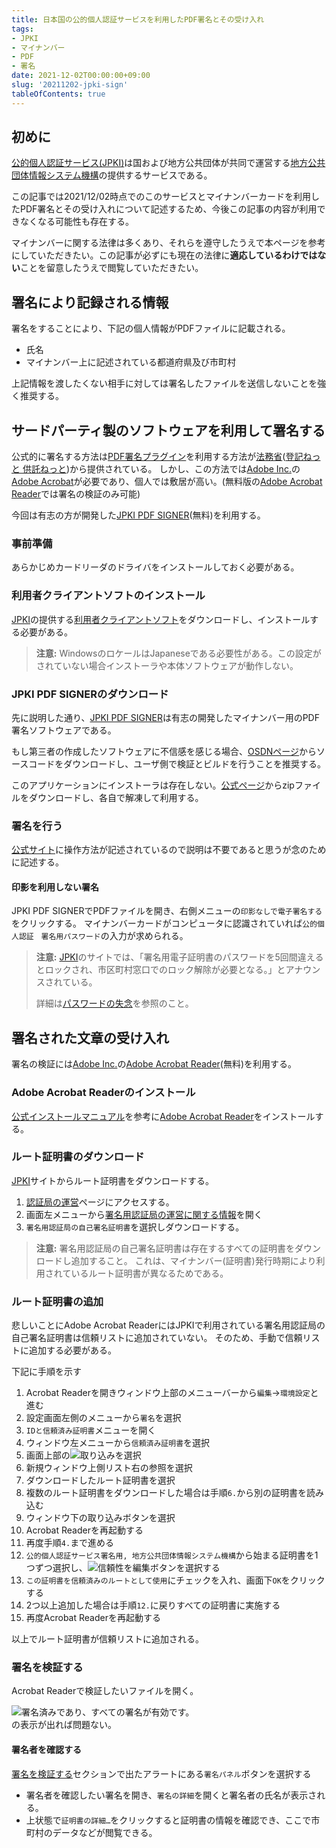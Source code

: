 ```yaml
---
title: 日本国の公的個人認証サービスを利用したPDF署名とその受け入れ
tags: 
- JPKI
- マイナンバー
- PDF
- 署名
date: 2021-12-02T00:00:00+09:00
slug: '20211202-jpki-sign'
tableOfContents: true
---
```


[JPKI]: https://www.jpki.go.jp
[Adobe Acrobat Reader]: https://www.adobe.com/acrobat/pdf-reader.html
[Adobe Inc.]: https://www.adobe.com/
[JPKI PDF SIGNER]: https://jpki.osdn.jp/

## 初めに
[公的個人認証サービス(JPKI)][JPKI]は国および地方公共団体が共同で運営する[地方公共団体情報システム機構](https://www.j-lis.go.jp/)の提供するサービスである。

この記事では2021/12/02時点でのこのサービスとマイナンバーカードを利用したPDF署名とその受け入れについて記述するため、今後この記事の内容が利用できなくなる可能性も存在する。

マイナンバーに関する法律は多くあり、それらを遵守したうえで本ページを参考にしていただきたい。この記事が必ずにも現在の法律に**適応しているわけではない**ことを留意したうえで閲覧していただきたい。

## 署名により記録される情報
署名をすることにより、下記の個人情報がPDFファイルに記載される。
- 氏名
- マイナンバー上に記述されている都道府県及び市町村

上記情報を渡したくない相手に対しては署名したファイルを送信しないことを強く推奨する。

## サードパーティ製のソフトウェアを利用して署名する
公式的に署名する方法は[PDF署名プラグイン](https://www.touki-kyoutaku-online.moj.go.jp/cautions/security/pdf_sign_inst.html)を利用する方法が[法務省](https://www.moj.go.jp/)([登記ねっと 供託ねっと](https://www.touki-kyoutaku-online.moj.go.jp/))から提供されている。
しかし、この方法では[Adobe Inc.]の[Adobe Acrobat](https://www.adobe.com/acrobat.html)が必要であり、個人では敷居が高い。(無料版の[Adobe Acrobat Reader]では署名の検証のみ可能)

今回は有志の方が開発した[JPKI PDF SIGNER]\(無料)を利用する。

### 事前準備
あらかじめカードリーダのドライバをインストールしておく必要がある。

### 利用者クライアントソフトのインストール
[JPKI][JPKI]の提供する[利用者クライアントソフト](https://www.jpki.go.jp/download/index.html)をダウンロードし、インストールする必要がある。

> **注意:**
> WindowsのロケールはJapaneseである必要性がある。この設定がされていない場合インストーラや本体ソフトウェアが動作しない。

### JPKI PDF SIGNERのダウンロード
先に説明した通り、[JPKI PDF SIGNER]は有志の開発したマイナンバー用のPDF署名ソフトウェアである。

もし第三者の作成したソフトウェアに不信感を感じる場合、[OSDNページ](https://ja.osdn.net/projects/jpki/)からソースコードをダウンロードし、ユーザ側で検証とビルドを行うことを推奨する。

このアプリケーションにインストーラは存在しない。[公式ページ][JPKI PDF SIGNER]からzipファイルをダウンロードし、各自で解凍して利用する。

### 署名を行う
[公式サイト][JPKI PDF SIGNER]に操作方法が記述されているので説明は不要であると思うが念のために記述する。

#### 印影を利用しない署名
JPKI PDF SIGNERでPDFファイルを開き、右側メニューの`印影なしで電子署名する`をクリックする。
マイナンバーカードがコンピュータに認識されていれば`公的個人認証　署名用パスワード`の入力が求められる。

> **注意:**
> [JPKI]のサイトでは、「署名用電子証明書のパスワードを5回間違えるとロックされ、市区町村窓口でのロック解除が必要となる。」とアナウンスされている。
>
> 詳細は[パスワードの失念](https://www.jpki.go.jp/procedure/password.html)を参照のこと。

## 署名された文章の受け入れ
署名の検証には[Adobe Inc.]の[Adobe Acrobat Reader]\(無料)を利用する。

### Adobe Acrobat Readerのインストール
[公式インストールマニュアル](https://helpx.adobe.com/jp/acrobat/kb/cq101423182.html)を参考に[Adobe Acrobat Reader]をインストールする。

### ルート証明書のダウンロード
[JPKI]サイトからルート証明書をダウンロードする。

1. [認証局の運営](https://www.jpki.go.jp/ca/index.html)ページにアクセスする。
2. 画面左メニューから[署名用認証局の運営に関する情報](https://www.jpki.go.jp/ca/ca_rules3.html)を開く
3. `署名用認証局の自己署名証明書`を選択しダウンロードする。

> **注意:**
> 署名用認証局の自己署名証明書は存在するすべての証明書をダウンロードし追加すること。
> これは、マイナンバー(証明書)発行時期により利用されているルート証明書が異なるためである。

### ルート証明書の追加
悲しいことにAdobe Acrobat ReaderにはJPKIで利用されている署名用認証局の自己署名証明書は信頼リストに追加されていない。
そのため、手動で信頼リストに追加する必要がある。

下記に手順を示す
1. Acrobat Readerを開きウィンドウ上部のメニューバーから`編集`->`環境設定`と進む
2. 設定画面左側のメニューから`署名`を選択
3. `IDと信頼済み証明書`メニューを開く
4. ウィンドウ左メニューから`信頼済み証明書`を選択
5. 画面上部の![取り込み](https://user-images.githubusercontent.com/26180919/144451492-feb927af-564f-4a08-a84c-84f49b491647.png)を選択
6. 新規ウィンドウ上側リスト右の参照を選択
7. ダウンロードしたルート証明書を選択
8. 複数のルート証明書をダウンロードした場合は手順`6.`から別の証明書を読み込む
9. ウィンドウ下の取り込みボタンを選択
10. Acrobat Readerを再起動する
11. 再度手順`4.`まで進める
12. `公的個人認証サービス署名用, 地方公共団体情報システム機構`から始まる証明書を1つずつ選択し、![信頼性を編集](https://user-images.githubusercontent.com/26180919/144453978-7a28b974-b635-4af8-9c6d-ed52da298023.png)ボタンを選択する
13. `この証明書を信頼済みのルートとして使用`にチェックを入れ、画面下`OK`をクリックする
14. 2つ以上追加した場合は手順`12.`に戻りすべての証明書に実施する
15. 再度Acrobat Readerを再起動する


以上でルート証明書が信頼リストに追加される。

### 署名を検証する
Acrobat Readerで検証したいファイルを開く。

![署名済みであり、すべての署名が有効です。](https://user-images.githubusercontent.com/26180919/144454484-dcf3f6dc-fcef-4c5a-8265-ad1bb7e49c04.png)  
の表示が出れば問題ない。

#### 署名者を確認する
[署名を検証する](#署名を検証する)セクションで出たアラートにある`署名パネル`ボタンを選択する

- 署名者を確認したい署名を開き、`署名の詳細`を開くと署名者の氏名が表示される。
- 上状態で`証明書の詳細…`をクリックすると証明書の情報を確認でき、ここで市町村のデータなどが閲覧できる。
